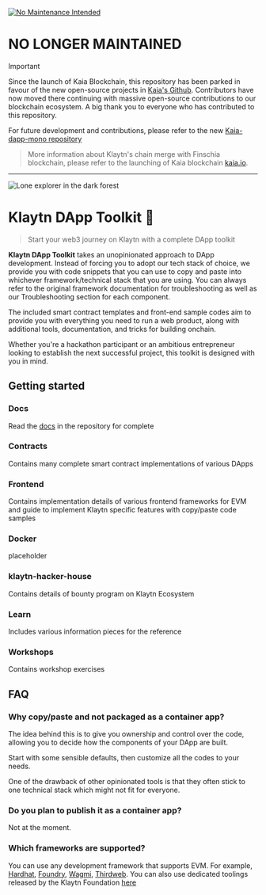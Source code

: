 [![No Maintenance Intended](http://unmaintained.tech/badge.svg)](http://unmaintained.tech/)

# NO LONGER MAINTAINED

> [!IMPORTANT]
> Since the launch of Kaia Blockchain, this repository has been parked in favour of the new open-source projects in [Kaia's Github](https://github.com/kaiachain). Contributors have now moved there continuing with massive open-source contributions to our blockchain ecosystem. A big thank you to everyone who has contributed to this repository.
>
> For future development and contributions, please refer to the new [Kaia-dapp-mono repository](https://github.com/kaiachain/kaia-dapp-mono)

> More information about Klaytn's chain merge with Finschia blockchain, please refer to the launching of Kaia blockchain [kaia.io](https://kaia.io).

---

![Lone explorer in the dark forest](home-banner.png)
# Klaytn DApp Toolkit 🧰

> Start your web3 journey on Klaytn with a complete DApp toolkit

**Klaytn DApp Toolkit** takes an unopinionated approach to DApp development. Instead of forcing you to adopt our tech stack of choice, we provide you with code snippets that you can use to copy and paste into whichever framework/technical stack that you are using. You can always refer to the original framework documentation for troubleshooting as well as our Troubleshooting section for each component.

The included smart contract templates and front-end sample codes aim to provide you with everything you need to run a web product, along with additional tools, documentation, and tricks for building onchain.

Whether you're a hackathon participant or an ambitious entrepreneur looking to establish the next successful project, this toolkit is designed with you in mind.

## Getting started
### Docs
Read the [docs](/docs/README.md) in the repository for complete

### Contracts
Contains many complete smart contract implementations of various DApps

### Frontend
Contains implementation details of various frontend frameworks for EVM and guide to implement Klaytn specific features with copy/paste code samples

### Docker
placeholder

### klaytn-hacker-house
Contains details of bounty program on Klaytn Ecosystem

### Learn
Includes various information pieces for the reference

### Workshops
Contains workshop exercises

## FAQ
### Why copy/paste and not packaged as a container app?
The idea behind this is to give you ownership and control over the code, allowing you to decide how the components of your DApp are built.

Start with some sensible defaults, then customize all the codes to your needs.

One of the drawback of other opinionated tools is that they often stick to one technical stack which might not fit for everyone.

### Do you plan to publish it as a container app?
Not at the moment.

### Which frameworks are supported?
You can use any development framework that supports EVM. For example, [Hardhat](https://hardhat.org), [Foundry](https://getfoundry.sh/), [Wagmi](https://wagmi.sh/), [Thirdweb](https://thirdweb.com/). You can also use dedicated toolings released by the Klaytn Foundation [here](https://github.com/klaytn)